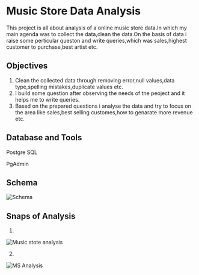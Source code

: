 
# Music Store Data Analysis

This project is all about analysis of a online music store data.In which my main agenda was to collect the data,clean the data.On the basis of data i raise some perticular queston and write queries,which was sales,highest customer to purchase,best artist etc.



## Objectives
 1) Clean the collected data through removing error,null values,data type,spelling mistakes,duplicate values etc.
 2) I build some question after observing the needs of the peoject and it helps me to write queries.
 3) Based on the prepared questions i analyse the data and try to focus on the area like sales,best selling customes,how to genarate more revenue etc.
##  Database and Tools
Postgre SQL

PgAdmin



## Schema 

![Schema](https://user-images.githubusercontent.com/129640701/234621648-066aa1c5-e318-48ee-b762-5bffa31a5ab3.jpg)



## Snaps of Analysis 
1. 
![Music stote analysis](https://user-images.githubusercontent.com/129640701/234621886-67a2bd9b-4f80-4084-916a-db36b96494b9.jpg)

2. 
![MS Analysis](https://user-images.githubusercontent.com/129640701/234622099-f1aa4547-7bea-4871-a13d-56ea7ce88225.jpg)
